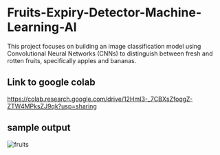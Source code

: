 # Fruits-Expiry-Detector-Machine-Learning-AI
This project focuses on building an image classification model using Convolutional Neural Networks (CNNs) to distinguish between fresh and rotten fruits, specifically apples and bananas.
## Link to google colab
https://colab.research.google.com/drive/12HmI3-_7CBXsZfoqgZ-ZTW4MPksZJ9qk?usp=sharing

## sample output
![fruits](https://github.com/Loai-AL-Sabahi/Fruits-Expiry-Detector-Machine-Learning-AI/assets/94771355/707ede7f-7a41-4510-8e80-9c239900cfbd)
